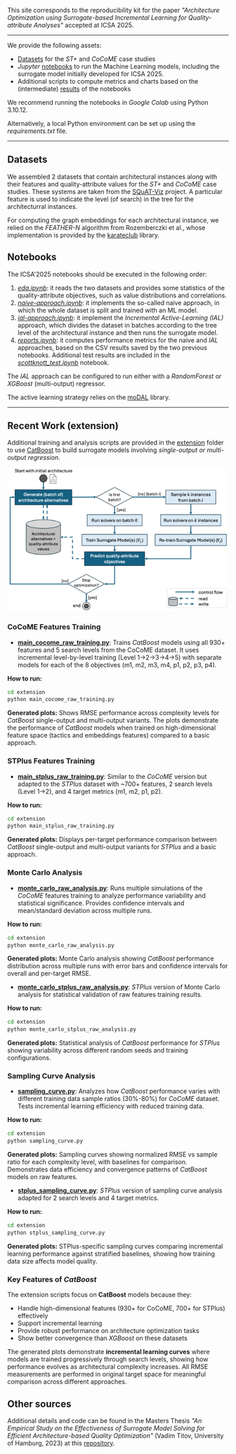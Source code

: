 This site corresponds to the reproducibility kit for the paper *"Architecture Optimization using Surrogate-based Incremental Learning for Quality-attribute Analyses"* accepted at ICSA 2025.

---

We provide the following assets:
* [Datasets](https://github.com/andresdp/architecture-surrogates/tree/main/datasets) for the *ST+* and *CoCoME* case studies
* *Jupyter* [notebooks](https://github.com/andresdp/architecture-surrogates/tree/main/notebooks) to run the Machine Learning models, including the surrogate model initially developed for ICSA 2025.
* Additional scripts to compute metrics and charts based on the (intermediate) [results](https://github.com/andresdp/architecture-surrogates/tree/main/results) of the notebooks

We recommend running the notebooks in *Google Colab* using Python 3.10.12.

Alternatively, a local Python environment can be set up using the *requirements.txt* file.

----

## Datasets
We assembled 2 datasets that contain architectural instances along with their features and quality-attribute values for the *ST+* and *CoCoME* case studies.
These systems are taken from the [SQuAT-Viz](https://github.com/SQuAT-Team/squat-vis) project. A particular feature is used to indicate the level (of search) in the tree for the architecturral instances.

For computing the graph embeddings for each architectural instance, we relied on the *FEATHER-N* algorithm from Rozemberczki et al., whose implementation is provided by the [karateclub](https://github.com/benedekrozemberczki/karateclub/tree/master) library.

## Notebooks
The ICSA'2025 notebooks should be executed in the following order:
1. *[eda.ipynb](https://github.com/andresdp/architecture-surrogates/blob/main/notebooks/eda.ipynb)*: it reads the two datasets and provides some statistics of the quality-attribute objectives, such as value distributions and correlations.
2. *[naive-approach.ipynb](https://github.com/andresdp/architecture-surrogates/blob/main/notebooks/naive-approach.ipynb)*: it implements the so-called naive approach, in which the whole dataset is split and trained with an ML model.
3. *[ial-approach.ipynb](https://github.com/andresdp/architecture-surrogates/blob/main/notebooks/ial-approach.ipynb)*: it implement the *Incremental Active-Learning (IAL)* approach, which divides the dataset in batches according to the tree level of the architectural instance and then runs the surrogate model.
4. *[reports.ipynb](https://github.com/andresdp/architecture-surrogates/blob/main/notebooks/reports.ipynb)*: it computes performance metrics for the naive and *IAL* approaches, based on the CSV results saved by the two previous notebooks. Additional test results are included in the *[scottknott_test.ipynb](https://github.com/andresdp/architecture-surrogates/blob/main/notebooks/scottknott_test.ipynb)* notebook.

The *IAL* approach can be configured to run either with a *RandomForest* or *XGBoost* (multi-output) regressor.

The active learning strategy relies on the [moDAL](https://github.com/modAL-python/modAL) library.

---

## Recent Work (extension)
Additional training and analysis scripts are provided in the [extension](https://github.com/andresdp/architecture-surrogates/tree/main/extension) folder to use [CatBoost](https://catboost.ai/) to build surrogate models involving _single-output or multi-output regression_.

<p align="center">
<img src="https://github.com/andresdp/architecture-surrogates/blob/main/surrogates-workflow.png" width="500"/>
</p>

### CoCoME Features Training
- **[main_cocome_raw_training.py](https://github.com/andresdp/architecture-surrogates/blob/main/extension/main_cocome_raw_training.py)**: Trains _CatBoost_ models using all 930+ features and 5 search levels from the CoCoME dataset. It uses incremental level-by-level training (Level 1→2→3→4→5) with separate models for each of the 8 objectives (m1, m2, m3, m4, p1, p2, p3, p4).

**How to run:**
```bash
cd extension
python main_cocome_raw_training.py
```

**Generated plots:** Shows RMSE performance across complexity levels for _CatBoost_ single-output and multi-output variants. The plots demonstrate the performance of _CatBoost_ models when trained on high-dimensional feature space (tactics and embeddings features) compared to a basic approach.

### STPlus Features Training  
- **[main_stplus_raw_training.py](https://github.com/andresdp/architecture-surrogates/blob/main/extension/main_stplus_raw_training.py)**: Similar to the _CoCoME_ version but adapted to the _STPlus_ dataset with ~700+ features, 2 search levels (Level 1→2), and 4 target metrics (m1, m2, p1, p2).

**How to run:**
```bash
cd extension
python main_stplus_raw_training.py
```

**Generated plots:** Displays per-target performance comparison between _CatBoost_ single-output and multi-output variants for _STPlus_ and a basic approach.

### Monte Carlo Analysis
- **[monte_carlo_raw_analysis.py](https://github.com/andresdp/architecture-surrogates/blob/main/extension/monte_carlo_raw_analysis.py)**: Runs multiple simulations of the _CoCoME_ features training to analyze performance variability and statistical significance. Provides confidence intervals and mean/standard deviation across multiple runs.

**How to run:**
```bash
cd extension
python monte_carlo_raw_analysis.py
```

**Generated plots:** Monte Carlo analysis showing _CatBoost_ performance distribution across multiple runs with error bars and confidence intervals for overall and per-target RMSE.

- **[monte_carlo_stplus_raw_analysis.py](https://github.com/andresdp/architecture-surrogates/blob/main/extension/monte_carlo_stplus_raw_analysis.py)**: _STPlus_ version of Monte Carlo analysis for statistical validation of raw features training results.

**How to run:**
```bash
cd extension
python monte_carlo_stplus_raw_analysis.py
```

**Generated plots:** Statistical analysis of _CatBoost_ performance for _STPlus_ showing variability across different random seeds and training configurations.

### Sampling Curve Analysis
- **[sampling_curve.py](https://github.com/andresdp/architecture-surrogates/blob/main/extension/sampling_curve.py)**: Analyzes how _CatBoost_ performance varies with different training data sample ratios (30%-80%) for _CoCoME_ dataset. Tests incremental learning efficiency with reduced training data.

**How to run:**
```bash
cd extension
python sampling_curve.py
```

**Generated plots:** Sampling curves showing normalized RMSE vs sample ratio for each complexity level, with baselines for comparison. Demonstrates data efficiency and convergence patterns of _CatBoost_ models on raw features.

- **[stplus_sampling_curve.py](https://github.com/andresdp/architecture-surrogates/blob/main/extension/stplus_sampling_curve.py)**: _STPlus_ version of sampling curve analysis adapted for 2 search levels and 4 target metrics.

**How to run:**
```bash
cd extension
python stplus_sampling_curve.py
```

**Generated plots:** STPlus-specific sampling curves comparing incremental learning performance against stratified baselines, showing how training data size affects model quality.

### Key Features of _CatBoost_ 
The extension scripts focus on **CatBoost** models because they:
- Handle high-dimensional features (930+ for CoCoME, 700+ for STPlus) effectively
- Support incremental learning
- Provide robust performance on architecture optimization tasks
- Show better convergence than _XGBoost_ on these datasets

The generated plots demonstrate **incremental learning curves** where models are trained progressively through search levels, showing how performance evolves as architectural complexity increases. All RMSE measurements are performed in original target space for meaningful comparison across different approaches.

## Other sources
Additional details and code can be found in the Masters Thesis *"An Empirical Study on the Effectiveness of Surrogate Model Solving for Efficient Architecture-based Quality Optimization"* (Vadim Titov, University of Hamburg, 2023) at this [repository](https://git.informatik.uni-hamburg.de/6titov/masters-thesis).
